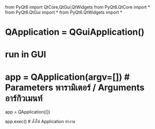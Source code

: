 from PyQt6 import QtCore,QtGui,QtWidgets
from PyQt6.QtCore import *
from PyQt6.QtGui import *
from PyQt6.QtWidgets import *


# QApplication = QGuiApplication()

# run in GUI
# app = QApplication(argv=[]) # Parameters พารามิเตอร์ / Arguments อาร์กิวเมนท์
app = QApplication([])

app.exec() # สั่งให้ Application ทำงาน